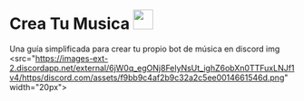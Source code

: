 # Crea Tu Musica  <img src="https://cdn.discordapp.com/emojis/811258280751136778.gif?v=1" width="35px">

Una guía simplificada para crear tu propio bot de música en discord img <src="https://images-ext-2.discordapp.net/external/6jW0q_egONj8FelyNsUt_ighZ6obXn0TTFuxLNJf1v4/https/discord.com/assets/f9bb9c4af2b9c32a2c5ee0014661546d.png" width="20px">
